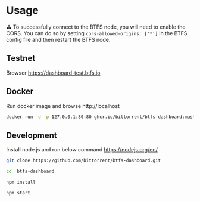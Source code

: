 # Usage

:warning: To successfully connect to the BTFS node, you will need to enable the CORS. You can do so by
setting `cors-allowed-origins: ['*']` in the BTFS config file and then restart the BTFS node.

## Testnet 
Browser https://dashboard-test.btfs.io 

## Docker
Run docker image and browse http://localhost

```sh
docker run -d -p 127.0.0.1:80:80 ghcr.io/bittorrent/btfs-dashboard:master
```
## Development

Install node.js and run below command
https://nodejs.org/en/

```sh
git clone https://github.com/bittorrent/btfs-dashboard.git

cd  btfs-dashboard

npm install

npm start
```